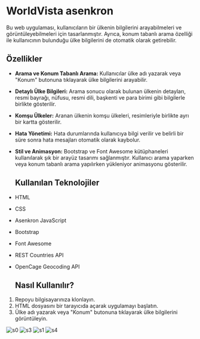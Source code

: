 # WorldVista asenkron
Bu web uygulaması, kullanıcıların bir ülkenin bilgilerini arayabilmeleri ve görüntüleyebilmeleri için tasarlanmıştır. Ayrıca, konum tabanlı arama özelliği ile kullanıcının bulunduğu ülke bilgilerini de otomatik olarak getirebilir.
## Özellikler

- **Arama ve Konum Tabanlı Arama:** Kullanıcılar ülke adı yazarak veya "Konum" butonuna tıklayarak ülke bilgilerini arayabilir.
  
- **Detaylı Ülke Bilgileri:** Arama sonucu olarak bulunan ülkenin detayları, resmi bayrağı, nüfusu, resmi dili, başkenti ve para birimi gibi bilgilerle birlikte gösterilir.

- **Komşu Ülkeler:** Aranan ülkenin komşu ülkeleri, resimleriyle birlikte ayrı bir kartta gösterilir.

- **Hata Yönetimi:** Hata durumlarında kullanıcıya bilgi verilir ve belirli bir süre sonra hata mesajları otomatik olarak kaybolur.

- **Stil ve Animasyon:** Bootstrap ve Font Awesome kütüphaneleri kullanılarak şık bir arayüz tasarımı sağlanmıştır. Kullanıcı arama yaparken veya konum tabanlı arama yapılırken yükleniyor animasyonu gösterilir.

  ## Kullanılan Teknolojiler

- HTML
- CSS
- Asenkron JavaScript
- Bootstrap
- Font Awesome
- REST Countries API
- OpenCage Geocoding API

  ## Nasıl Kullanılır?

1. Repoyu bilgisayarınıza klonlayın.
2. HTML dosyasını bir tarayıcıda açarak uygulamayı başlatın.
3. Ülke adı yazarak veya "Konum" butonuna tıklayarak ülke bilgilerini görüntüleyin.

![s0](https://github.com/devcraftipek/WorldVista-asenkron-/assets/90203389/f577db6d-735b-472d-921e-b1a4c35801c4)
![s3](https://github.com/devcraftipek/WorldVista-asenkron-/assets/90203389/19d45d22-553f-4264-8da4-7ee167d2c7e1)
![s1](https://github.com/devcraftipek/WorldVista-asenkron-/assets/90203389/43e63eb3-88ff-4cb0-b8d2-7228af2f316e)
![s4](https://github.com/devcraftipek/WorldVista-asenkron-/assets/90203389/53b4780c-f943-4544-ab6c-347f88367ed6)




